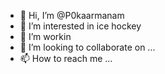 - 👋 Hi, I’m @P0kaarmanam
- 👀 I’m interested in ice hockey
- 🌱 I’m workin
- 💞️ I’m looking to collaborate on ...
- 📫 How to reach me ...

<!---
P0karmanam is a ✨ special ✨ repository because its `README.md` (this file) appears on your GitHub profile.
You can click the Preview link to take a look at your changes.
--->
